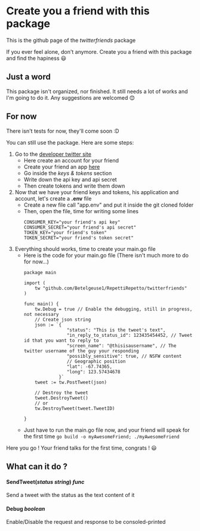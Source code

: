 # Create you a friend with this package
This is the github page of the *twitterfriends* package

If you ever feel alone, don't anymore. Create you a friend with this package and find the hapiness :smiley:

## Just a word

This package isn't organized, nor finished.
It still needs a lot of works and I'm going to do it.
Any suggestions are welcomed :blush:

## For now
There isn't tests for now, they'll come soon :D

You can still use the package. Here are some steps:

1. Go to the [developer twitter site](https://developer.twitter.com/)
   - Here create an account for your friend
   - Create your friend an app [here](https://developer.twitter.com/en/apps)
   - Go inside the *keys & tokens* section
   - Write down the api key and api secret
   - Then create tokens and write them down
2. Now that we have your friend keys and tokens, his application and account, let's create a **.env** file
   - Create a new file call "app.env" and put it inside the git cloned folder
   - Then, open the file, time for writing some lines
        ```
        CONSUMER_KEY="your friend's api key"
        CONSUMER_SECRET="your friend's api secret"
        TOKEN_KEY="your friend's token"
        TOKEN_SECRET="your friend's token secret"
        ```
3. Everything should works, time to create your main.go file
    - Here is the code for your main.go file (There isn't much more to do for now...)
        ```golang
        package main
        
        import (
            tw "github.com/Betelgeuse1/RepettiRepetto/twitterfriends"
        )
        
        func main() {
            tw.Debug = true // Enable the debugging, still in progress, not necessary
            // Create json string
            json := `{
                        "status": "This is the tweet's text",
                        "in_reply_to_status_id": 123435454452, // Tweet id that you want to reply to
                        "screen_name": "@thisisausername", // The twitter username of the guy your responding
                        "possibly_sensitive": true, // NSFW content
                        // Geographic position
                        "lat": -67.74365, 
                        "long": 123.57434678
                     }`
            tweet := tw.PostTweet(json)
            
            // Destroy the tweet
            tweet.DestroyTweet()
            // or
            tw.DestroyTweet(tweet.TweetID)
            
        }
        ```
    - Just have to run the main.go file now, and your friend will speak for the first time
        `go build -o myAwesomeFriend; ./myAwesomeFriend`
        
Here you go ! Your friend talks for the first time, congrats ! :smiley:

## What can it do ?
#### SendTweet(*status string*) *func*
Send a tweet with the status as the text content of it

#### Debug *boolean*
Enable/Disable the request and response to be consoled-printed
